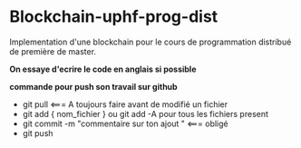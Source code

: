 # Blockchain-uphf-prog-dist
Implementation d'une blockchain pour le cours de programmation distribué de première de master.



**On essaye d'ecrire le code en anglais si possible**

**commande pour push son travail sur github**

* git pull        <=== A toujours faire avant de modifié un fichier 
* git add { nom_fichier } ou git add -A      pour tous les fichiers present
* git commit -m "commentaire sur ton ajout "      <=== obligé
* git push
